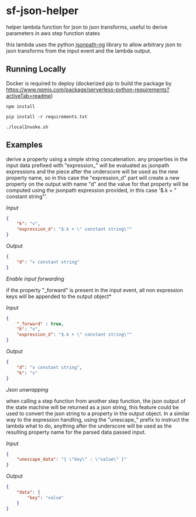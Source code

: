 # sf-json-helper
helper lambda function for json to json transforms, useful to derive parameters in aws step function states

this lambda uses the python [jsonpath-ng](https://pypi.org/project/jsonpath-ng/) library to allow arbitrary json to json transforms from the input event and the lambda output. 

## Running Locally

Docker is required to deploy (dockerized pip to build the package by https://www.npmjs.com/package/serverless-python-requirements?activeTab=readme)

```
npm install

pip install -r requirements.txt

./localInvoke.sh
```

## Examples

derive a property using a simple string concatenation. any properties in the input data prefixed with "expression_" will be evaluated as jsonpath expressions and the piece after the underscore will be used as the new property name, 
so in this case the "expression_d" part will create a new property on the output with name "d" and the value for that property will be computed  using the jsonpath expression provided, in this case
'$.k + " constant string"'.

*Input*
```json
{
	"k": "v",
	"expression_d": "$.k + \" constant string\""	
}
```

*Output*
```json
{
	"d": "v constant string"	
}
```

*Enable input forwarding* 

if the property "_forward" is present in the input event, all non expression keys will be appended to the output object*

*Input*
```json
{
	"_forward" : true,
	"k": "v",
	"expression_d": "$.k + \" constant string\""
}
```

*Output*
```json
{
	"d": "v constant string",
	"k": "v"
}
```

*Json unwrapping*

when calling a step function from another step function, the json output of the state machine will be returned as a json string,
this feature could be used to convert the json string to a property in the output object. In a similar way to the expression handling, 
using the "unescape_" prefix to instruct the lambda what to do, anything after the underscore will be used as the resulting property name 
for the parsed data passed input. 

*Input*
```json
{
	"unescape_data": "{ \"key\" : \"value\" }"
}
```

*Output*
```json
{
	"data": {
		"key": "value"
	}
}
```
